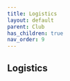 ```yaml
---
title: Logistics
layout: default
parent: Club
has_children: true
nav_order: 9
---
```


## Logistics
